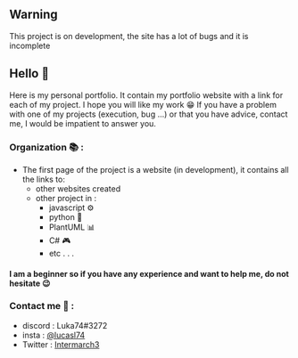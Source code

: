 ## Warning
This project is on development, the site has a lot of bugs and it is incomplete

## Hello 👋
Here is my personal portfolio. It contain my portfolio website with a link for each of my project. I hope you will like my work 😁 If you have a problem with one of my projects (execution, bug ...) or that you have advice, contact me, I would be impatient to answer you.

### Organization 📚 :
* The first page of the project is a website (in development), it contains all the links to:
  * other websites created
  * other project in :
    * javascript ⚙
    * python 🐍
    * PlantUML 📊
    * C# 🎮
    * etc . . .

#### I am a beginner so if you have any experience and want to help me, do not hesitate 😉
### Contact me 📧 : 
* discord : Luka74#3272
* insta : [@lucasl74](https://www.instagram.com/lucasl74/)
* Twitter : [Intermarch3](https://twitter.com/intermarch3)
